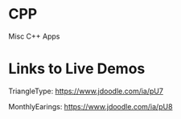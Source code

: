 # CPP
Misc C++ Apps

# Links to Live Demos

TriangleType: https://www.jdoodle.com/ia/pU7

MonthlyEarings: https://www.jdoodle.com/ia/pU8
